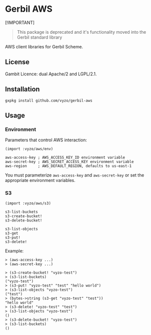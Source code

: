 # Gerbil AWS

[!IMPORTANT]
> This package is deprecated and it's functionality moved into the Gerbil standard
library

AWS client libraries for Gerbil Scheme.

## License

Gambit Licence: dual Apache/2 and LGPL/2.1.

## Installation

```
gxpkg install github.com/vyzo/gerbil-aws
```

## Usage

### Environment

Parameters that control AWS interaction:
```
(import :vyzo/aws/env)

aws-access-key ; AWS_ACCESS_KEY_ID environment variable
aws-secret-key ; AWS_SECRET_ACCESS_KEY environment variable
aws-region     ; AWS_DEFAULT_REGION, defaults to us-east-1

```

You must parameterize `aws-access-key` and `aws-secret-key` or set the appropriate
environment variables.


### S3

```
(import :vyzo/aws/s3)

s3-list-buckets
s3-create-bucket!
s3-delete-bucket!

s3-list-objects
s3-get
s3-put!
s3-delete!

```

Example:
```
> (aws-access-key ...)
> (aws-secret-key ...)

> (s3-create-bucket! "vyzo-test")
> (s3-list-buckets)
("vyzo-test")
> (s3-put! "vyzo-test" "test" "hello world")
> (s3-list-objects "vyzo-test")
("test")
> (bytes->string (s3-get "vyzo-test" "test"))
"hello world"
> (s3-delete! "vyzo-test" "test")
> (s3-list-objects "vyzo-test")
()
> (s3-delete-bucket! "vyzo-test")
> (s3-list-buckets)
()

```
